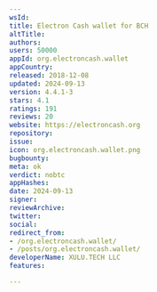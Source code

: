 ```yaml
---
wsId: 
title: Electron Cash wallet for BCH
altTitle: 
authors: 
users: 50000
appId: org.electroncash.wallet
appCountry: 
released: 2018-12-08
updated: 2024-09-13
version: 4.4.1-3
stars: 4.1
ratings: 191
reviews: 20
website: https://electroncash.org
repository: 
issue: 
icon: org.electroncash.wallet.png
bugbounty: 
meta: ok
verdict: nobtc
appHashes: 
date: 2024-09-13
signer: 
reviewArchive: 
twitter: 
social: 
redirect_from:
- /org.electroncash.wallet/
- /posts/org.electroncash.wallet/
developerName: XULU.TECH LLC
features: 

---
```


